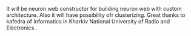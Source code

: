 It will be neuron web constructor for building neuron web with custom architecture. Also it will have possibility ofr clusterizing.
Great thanks to kafedra of Informatics in Kharkiv National University of Radio and Electronics .
